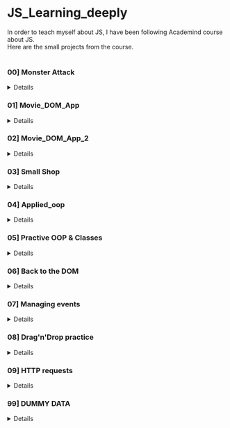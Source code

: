 # JS_Learning_deeply

In order to teach myself about JS, I have been following Academind course about JS.<br>
Here are the small projects from the course.<br><br>

### 00] Monster Attack
<details>
  <summary>Details</summary>
  <p>
  Simple small game summing up the lesson about JS basics.
  <br>
  </p>
</details>

### 01] Movie_DOM_App
<details>
  <summary>Details</summary>
  <p>
  This is a small app which enables you to interact with a page. You can add movie to a list by filling out a form.
  This project focuses on interacting with the DOM.
  <br>
  </p>
</details>


### 02] Movie_DOM_App_2
<details>
  <summary>Details</summary>
  <p>
  Here, we can also interact with the page by adding movies to a list. This projects focuses on objects and the list of movies is
  an object which with we manage the page. A filter is added in order to make the list more interactive.
  <br>
  </p>
</details>

### 03] Small Shop
<details>
  <summary>Details</summary>
  <p>
  In order to learn about JS OOP, we built a small shop. You can buy a car on it but I am not sure that you should pay for it.
  <br>
  </p>
</details>

### 04] Applied_oop
<details>
  <summary>Details</summary>
  <p>
  In order to recap all the previous lessons, I built this "course manager". There is not a lot to say about it, feel free to test it.
  <br>
  </p>
</details>

### 05] Practive OOP & Classes
<details>
  <summary>Details</summary>
  <p>
  This is a second recap about OOP. It's a code along project very helpful because I did not code during last month.
  Here we just manage projects from a current section to a finished one.
  <br>
  </p>
</details>

### 06] Back to the DOM
<details>
  <summary>Details</summary>
  <p>
  Here, we upgrade the previous project by learning more about the DOM and what tools the browser provides us.
  <br>
  </p>
</details>

### 07] Managing events
<details>
  <summary>Details</summary>
  <p>
  This is another update of the previous project, implementing drag and drop for the courses.
  <br>
  </p>
</details>

### 08] Drag'n'Drop practice
<details>
  <summary>Details</summary>
  <p>
  I just wanted to make sure I understood the previous project and decided to make a small project dealing with drag'n'drop.
  <br>
  </p>
</details>

### 09] HTTP requests
<details>
  <summary>Details</summary>
  <p>
  This projects deals with calling an API (a fake one here) and sending requests to it.<br>
  There are several scripts because different approaches: fetch API, XMLHttpRequest for older web browsers.<br>
  It uses JSON formatted data but also form data.
  <br>
  </p>
</details>

### 99] DUMMY DATA
<details>
  <summary>Details</summary>
  <p>
  Modules I want to keep if I need to check for lessons.
  <br>
  </p>
</details>
